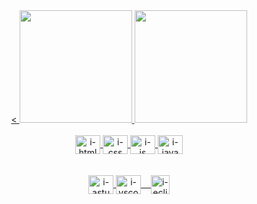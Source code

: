 <div align="center">
  <a href="https://github.com/lacarsi">
<
<img height="180em" src="https://github-readme-stats.vercel.app/api/top-langs/?username=lacarsi&layout=compact&langs_count=7&theme=dracula"/>
<img height="180em" src="https://github-readme-stats.vercel.app/api?username=lacarsi&show_icons=true&theme=dracula&include_all_commits=true&count_private=true"/>
</div>
</div>
<br>
<div align="center">
<div style="display: inline_block">
  <img align="center" alt="i-html" height="30" width="40" src="https://cdn.jsdelivr.net/gh/devicons/devicon/icons/html5/html5-original.svg">
  <img align="center" alt="i-css" height="30" width="40" src="https://cdn.jsdelivr.net/gh/devicons/devicon/icons/css3/css3-original.svg">
  <img align="center" alt="i-js" height="30" width="40" src="https://cdn.jsdelivr.net/gh/devicons/devicon/icons/javascript/javascript-original.svg">
  <img align="center" alt="i-java" height="30" width="40" src="https://cdn.jsdelivr.net/gh/devicons/devicon/icons/java/java-original.svg">
  
</div><br><br>
<div align="center">
  <div style="display: inline_block">
  <img align="center" alt="i-astudio" height="30" width="40" src="https://cdn.jsdelivr.net/gh/devicons/devicon/icons/androidstudio/androidstudio-original.svg">
  <img align="center" alt="i-vscode" height="30" width="40" src="https://cdn.jsdelivr.net/gh/devicons/devicon/icons/vscode/vscode-original.svg">&nbsp; &nbsp;
  <img align="center" alt="i-eclipse" height="30" width="30" src="https://upload.wikimedia.org/wikipedia/commons/c/cf/Eclipse-SVG.svg">
  </div>
